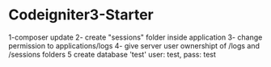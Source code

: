 # Codeigniter3-Starter

1-composer update
2- create "sessions" folder inside application
3- change permission to applications/logs
4- give server user ownershipt of /logs and /sessions folders
5 create database 'test' user: test, pass: test
